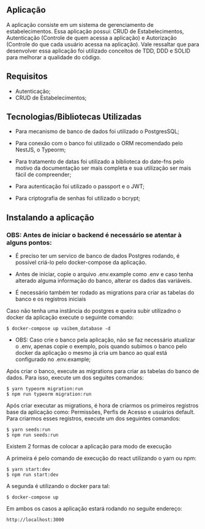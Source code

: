 ## Aplicação

A aplicação consiste em um sistema de gerenciamento de estabelecimentos. Essa aplicação possui: CRUD de Estabelecimentos, Autenticação (Controle de quem acessa a aplicação) e Autorização (Controle do que cada usuário acessa na aplicação). Vale ressaltar que para desenvolver essa aplicação foi utilizado conceitos de TDD, DDD e SOLID para melhorar a qualidade do código.

## Requisitos

- Autenticação;
- CRUD de Estabelecimentos;

## Tecnologias/Bibliotecas Utilizadas

- Para mecanismo de banco de dados foi utilizado o PostgresSQL;

- Para conexão com o banco foi utilizado o ORM recomendado pelo NestJS, o Typeorm;

- Para tratamento de datas foi utilizado a biblioteca do date-fns pelo motivo da documentação ser mais completa e sua utilização ser mais fácil de compreender;

- Para autenticação foi utilizado o passport e o JWT;

- Para criptografia de senhas foi utilizado o bcrypt;

## Instalando a aplicação

### OBS: Antes de iniciar o backend é necessário se atentar à alguns pontos:

- É preciso ter um servico de banco de dados Postgres rodando, é possível criá-lo pelo docker-compose da aplicação.

- Antes de iniciar, copie o arquivo .env.example como .env e caso tenha alterado alguma informação do banco, alterar os dados das variáveis.

- É necessário também ter rodado as migrations para criar as tabelas do banco e os registros iniciais

Caso não tenha uma instância do postgres e queira subir utilizadno o docker da aplicação execute o seguinte comando:

```
$ docker-compose up vaibem_database -d
```

- OBS: Caso crie o banco pela aplicação, não se faz necessário atualizar o .env, apenas copie o exemplo, pois quando subimos o banco pelo docker da aplicação o mesmo já cria um banco ao qual está configurado no .env.example;

Após criar o banco, execute as migrations para criar as tabelas do banco de dados. Para isso, execute um dos seguites comandos:

```
$ yarn typeorm migration:run
$ npm run typeorm migration:run
```

Após criar executar as migrations, é hora de criarmos os primeiros registros base da aplicação como: Permissões, Perfis de Acesso e usuários default. Para criarmos esses registros, execute um dos seguintes comandos:

```
$ yarn seeds:run
$ npm run seeds:run
```

Existem 2 formas de colocar a aplicação para modo de execução

A primeira é pelo comando de execução do react utilizando o yarn ou npm:

```
$ yarn start:dev
$ npm run start:dev
```

A segunda é utilizando o docker para tal:

```
$ docker-compose up
```

Em ambos os casos a aplicação estará rodando no seguite endereço:

```
http://localhost:3000
```
